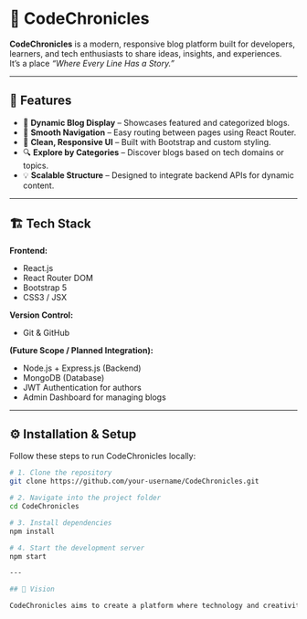 # 📝 CodeChronicles

**CodeChronicles** is a modern, responsive blog platform built for developers, learners, and tech enthusiasts to share ideas, insights, and experiences.  
It’s a place *“Where Every Line Has a Story.”*

---

## 🚀 Features

- 📰 **Dynamic Blog Display** – Showcases featured and categorized blogs.  
- 🧭 **Smooth Navigation** – Easy routing between pages using React Router.  
- 🎨 **Clean, Responsive UI** – Built with Bootstrap and custom styling.  
- 🔍 **Explore by Categories** – Discover blogs based on tech domains or topics.  
- 💡 **Scalable Structure** – Designed to integrate backend APIs for dynamic content.

---

## 🏗️ Tech Stack

**Frontend:**
- React.js
- React Router DOM
- Bootstrap 5
- CSS3 / JSX

**Version Control:**
- Git & GitHub

**(Future Scope / Planned Integration):**
- Node.js + Express.js (Backend)
- MongoDB (Database)
- JWT Authentication for authors
- Admin Dashboard for managing blogs

---

## ⚙️ Installation & Setup

Follow these steps to run CodeChronicles locally:

```bash
# 1. Clone the repository
git clone https://github.com/your-username/CodeChronicles.git

# 2. Navigate into the project folder
cd CodeChronicles

# 3. Install dependencies
npm install

# 4. Start the development server
npm start

---

## 🧠 Vision

CodeChronicles aims to create a platform where technology and creativity meet — helping developers and learners not just code, but also share their journey, document learnings, and inspire others.

